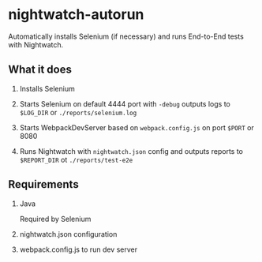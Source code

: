 # nightwatch-autorun

Automatically installs Selenium (if necessary) and runs End-to-End tests with Nightwatch.


## What it does

1. Installs Selenium

2. Starts Selenium on default 4444 port with `-debug` outputs logs to `$LOG_DIR` or `./reports/selenium.log`

3. Starts WebpackDevServer based on `webpack.config.js` on port `$PORT` or 8080

4. Runs Nightwatch with `nightwatch.json` config and outputs reports to `$REPORT_DIR` ot `./reports/test-e2e`


## Requirements

1. Java

    Required by Selenium

2. nightwatch.json configuration

3. webpack.config.js to run dev server

